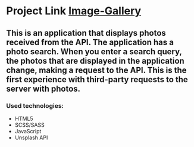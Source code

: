 # Project Link [Image-Gallery](https://rolling-scopes-school.github.io/suficks-JSFEPRESCHOOL2023Q2/image-galery/)

## This is an application that displays photos received from the API. The application has a photo search. When you enter a search query, the photos that are displayed in the application change, making a request to the API. This is the first experience with third-party requests to the server with photos.

### Used technologies: 

- HTML5
- SCSS/SASS
- JavaScript
- Unsplash API
